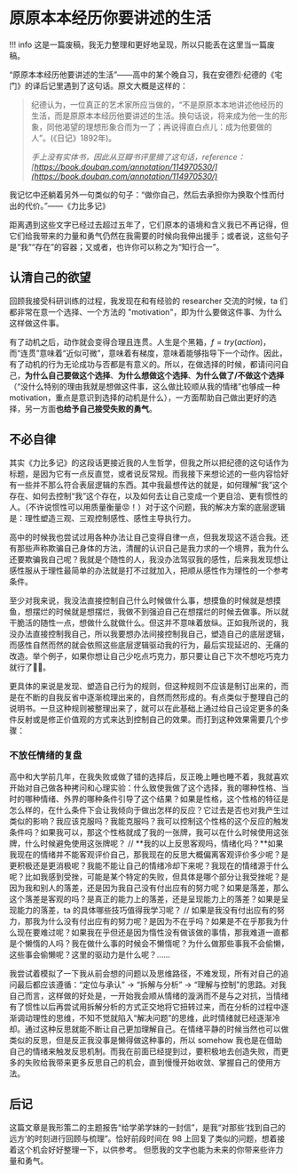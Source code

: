 # 原原本本经历你要讲述的生活

!!! info 这是一篇废稿，我无力整理和更好地呈现，所以只能丢在这里当一篇废稿。

“原原本本经历他要讲述的生活”——高中的某个晚自习，我在安德烈·纪德的《宅门》的译后记里遇到了这句话。原文大概是这样的：

> 纪德认为，一位真正的艺术家所应当做的，“不是原原本本地讲述他经历的生活，而是原原本本经历他要讲述的生活。换句话说，将来成为他一生的形象，同他渴望的理想形象合而为一了；再说得直白点儿：成为他要做的人”。(《日记》1892年)。
>
> *手上没有实体书，因此从豆瓣书评里摘了这句话，reference：[https://book.douban.com/annotation/114970530/](https://book.douban.com/annotation/114970530/)*

我记忆中还躺着另外一句类似的句子：“做你自己，然后去承担你为换取个性而付出的代价。”——《力比多记》

距离遇到这些文字已经过去超过五年了，它们原本的语境和含义我已不再记得，但它们给我带来的力量和勇气仍然在我需要的时候向我伸出援手；或者说，这些句子是“我”“存在”的容器；又或者，也许你可以称之为“知行合一”。

## 认清自己的欲望

回顾我接受科研训练的过程，我发现在和有经验的 researcher 交流的时候，ta 们都非常在意一个选择、一个方法的 "motivation"，即为什么要做这件事、为什么这样做这件事。

有了动机之后，动作就会变得合理且连贯。人生是个黑箱，$f = try(action)$，而“连贯”意味着“近似可微”，意味着有梯度，意味着能够指导下一个动作。因此，有了动机的行为无论成功与否都是有意义的。所以，在做选择的时候，都请问问自己，**为什么自己要做这个选择**、**为什么想做这个选择**、**为什么做了/不做这个选择**（“没什么特别的理由我就是想做这件事，这么做比较顺从我的情绪”也够成一种 motivation，重点是意识到选择的动机是什么），一方面帮助自己做出更好的选择，另一方面**也给予自己接受失败的勇气**。

## 不必自律

其实《力比多记》的这段话更接近我的人生哲学，但我之所以把纪德的这句话作为标题，是因为它有一点反直觉，或者说反常规。而我接下来想论述的一些内容恰好有一些并不那么符合表层逻辑的东西。其中我最想传达的就是，如何理解“我”这个存在、如何去控制“我”这个存在，以及如何去让自己变成一个更自洽、更有惯性的人。（不许说惯性可以用质量衡量😡！）对于这个问题，我的解决方案的底层逻辑是：理性塑造三观、三观控制感性、感性主导执行力。

高中的时候我也尝试过用各种办法让自己变得自律一点，但我发现这不适合我。还有那些声称欺骗自己身体的方法，清醒的认识自己是我力求的一个境界，我为什么还要欺骗我自己呢？我就是个随性的人，我没办法驾驭我的感性，后来我发现想让感性服从于理性最简单的办法就是打不过就加入，把顺从感性作为理性的一个参考条件。

至少对我来说，我没法直接控制自己什么时候做什么事，想摸鱼的时候就是想摸鱼，想摆烂的时候就是想摆烂，我做不到强迫自己在想摆烂的时候去做事。所以就干脆活的随性一点，想做什么就做什么。但这并不意味着放纵。正如我所说的，我没办法直接控制我自己，所以我要想办法间接控制我自己，塑造自己的底层逻辑，而感性自然而然的就会依照这些底层逻辑驱动我的行为，最后实现延迟的、无痛的改造。举个例子，如果你想让自己少吃点巧克力，那只要让自己下次不想吃巧克力就行了🤷‍♀️。

更具体的来说是发现、塑造自己行为的规则，但这种规则不应该是制订出来的，而是在不断的自我反省中逐渐梳理出来的，自然而然形成的。有点类似于整理自己的说明书。一旦这种规则被整理出来了，就可以在此基础上通过给自己设定更多的条件反射或是修正价值观的方式来达到控制自己的效果。而打到这种效果需要几个步骤：

### 不放任情绪的复盘

高中和大学前几年，在我失败或做了错的选择后，反正晚上睡也睡不着，我就喜欢开始对自己做各种拷问和心理实验：什么致使我做了这个选择，我的哪种性格、当时的哪种情绪、外界的哪种条件引导了这个结果？如果是性格，这个性格的特征是怎么样的，在什么条件下会让我倾向于做出怎样的反应？它过去是否也对我产生过类似的影响？我应该克服吗？我能克服吗？我可以控制这个性格的这个反应的触发条件吗？如果我可以，那这个性格就成了我的一张牌，我可以在什么时候使用这张牌，什么时候避免使用这张牌呢？ // **我的以上反思客观吗，情绪化吗？**如果我现在的情绪并不能客观评价自己，那我现在的反思大概偏离客观评价多少呢？是更积极还是更消极呢？我能不能让自己的情绪冷却下来呢？我现在的情绪源于什么呢？比如我感到受挫，可能是某个特定的失败，但具体是哪个部分让我受挫呢？是因为我和别人的落差，还是因为我自己没有付出应有的努力呢？如果是落差，那么这个落差是客观的吗？是真正的能力上的落差，还是呈现能力上的落差？如果是呈现能力的落差，ta 的具体哪些技巧值得我学习呢？ // 如果是我没有付出应有的努力，那我为什么没有付出应有的努力呢？是因为不在乎吗？如果是不在乎那我为什么现在要难过呢？如果我在乎但还是因为惰性没有做该做的事情，那我难道一直都是个懒惰的人吗？我在做什么事的时候会不懒惰呢？为什么做那些事我不会偷懒，这些事会偷懒呢？这里的驱动力是什么呢？……

我尝试着模拟了一下我从前会想的问题以及思维路径，不难发现，所有对自己的追问最后都应该遵循：“定位与承认” -> “拆解与分析” -> “理解与控制”的思路。对我自己而言，这样做的好处是，一开始我会顺从情绪的漩涡而不是与之对抗，当情绪有了惯性以后再尝试用拆解分析的方式正交地将它扭转过来，而在分析的过程中逐渐调动理性的思维，不知不觉就陷入“解决问题”的思维，此时情绪就已经逐渐冷却。通过这种反思就能不断让自己更加理解自己。在情绪平静的时候当然也可以做类似的反思，但是反正我没事是懒得做这种事的，所以 somehow 我也是在借助自己的情绪来触发反思机制。而我在前面已经提到过，要积极地去创造失败，而更多的失败给我带来更多反思自己的机会，直到慢慢开始收敛、掌握自己的使用方法。

## 后记

这篇文章是我形策二的主题报告“给学弟学妹的一封信”，是我“对那些‘找到自己的远方’的时刻进行回顾与梳理”。恰好前段时间在 98 上回复了类似的问题，想着接着这个机会好好整理一下，以供参考。
但愿我的文字也能为未来的你带来些许力量和勇气。
